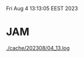 Fri Aug  4 13:13:05 EEST 2023
# JAM
<a href='./cache/202308/04_13.log'>./cache/202308/04_13.log</a>
